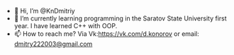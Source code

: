 - 👋 Hi, I’m @KnDmitriy
- 🌱 I’m currently learning programming in the Saratov State University first year. I have learned C++ with OOP.
- 📫 How to reach me? Via Vk:https://vk.com/d.konorov or email: dmitry222003@gmail.com

<!---
KnDmitriy/KnDmitriy is a ✨ special ✨ repository because its `README.md` (this file) appears on your GitHub profile.
You can click the Preview link to take a look at your changes.
--->
